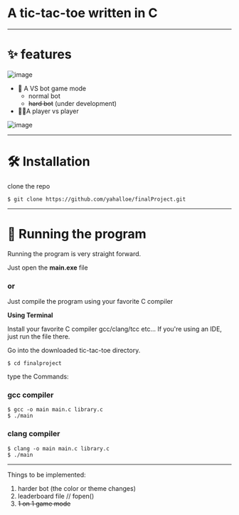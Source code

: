# A tic-tac-toe written in C

---
# ✨ features

![image](https://github.com/yahalloe/finalProject/assets/147316835/3f347701-ffbd-4aaa-b904-831b45328fe8)

* 🤖 A VS bot game mode
  - normal bot
  - ~~hard bot~~ (under development)
* 🧍‍♂️A player vs player
  

![image](https://github.com/yahalloe/finalProject/assets/147316835/1dcf6d41-ddbd-4483-bdde-f5ae0401ade5)

---

# 🛠️ Installation

clone the repo 

```
$ git clone https://github.com/yahalloe/finalProject.git
```

---

# 🚀 Running the program

Running the program is very straight forward. 

Just open the **main.exe** file

### or 

Just compile the program using your favorite C compiler

**Using Terminal** 

Install your favorite C compiler gcc/clang/tcc etc...
If you're using an IDE, just run the file there.

Go into the downloaded tic-tac-toe directory.
```
$ cd finalproject
```

type the Commands:

### gcc compiler

```
$ gcc -o main main.c library.c
$ ./main
```

### clang compiler
```
$ clang -o main main.c library.c
$ ./main
```

---

Things to be implemented:
1. harder bot (the color or theme changes)
2. leaderboard file // fopen()
3. ~~1 on 1 game mode~~
